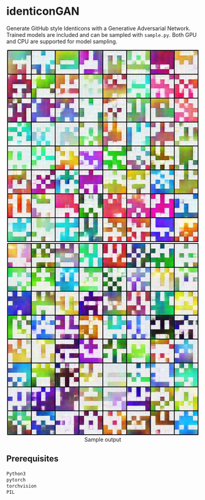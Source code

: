 # identiconGAN
Generate GitHub style Identicons with a Generative Adversarial Network. Trained models are included and can be sampled with `sample.py`. Both GPU and CPU are supported for model sampling.

<p align="center">
<img src="/images/fake.jpg" width="500"><br>
<img src="/images/fake1.jpg" width="500"><br>
Sample output
 </p>
 
 ## Prerequisites
```
Python3
pytorch
torchvision
PIL
```
